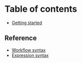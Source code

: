 # Table of contents

* [Getting started](README.md)

## Reference

* [Workflow syntax](reference/workflow-syntax.md)
* [Expression syntax](reference/expression-syntax.md)

